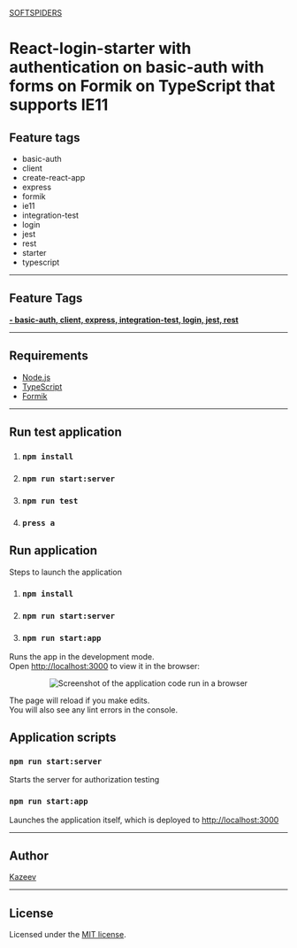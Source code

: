 [SOFTSPIDERS](https://github.com/softspiders/softspiders)

# React-login-starter with authentication on basic-auth with forms on Formik on TypeScript that supports IE11

## Feature tags
- basic-auth
- client
- create-react-app
- express
- formik
- ie11
- integration-test
- login
- jest
- rest
- starter
- typescript

---
## Feature Tags

[**- basic-auth, client, express, integration-test, login, jest, rest**](https://github.com/softspiders/formik-ts-starter)

---

## Requirements

- [Node.js](https://nodejs.org/en/download/package-manager/)
- [TypeScript](https://www.typescriptlang.org/)
- [Formik](https://github.com/jaredpalmer/formik/)

---


## Run test application 
1. ### `npm install`
2. ### `npm run start:server`
3. ### `npm run test`
4. ### `press a `

## Run application 
Steps to launch the application
1. ### `npm install`
2. ### `npm run start:server`
3. ### `npm run start:app`

Runs the app in the development mode.<br />
Open [http://localhost:3000](http://localhost:3000) to view it in the browser:

<p align="center">
   <div">
   <img alt="Screenshot of the application code run in a browser" src="images/Example.png" />
   </div>
</p>

The page will reload if you make edits.<br />
You will also see any lint errors in the console.

##  Application scripts

### `npm run start:server`
Starts the server for authorization testing

### `npm run start:app`
Launches the application itself, which is deployed to [http://localhost:3000](http://localhost:3000)

---
## Author
[Kazeev](https://github.com/Kazeev)

---
## License
Licensed under the [MIT license](./LICENSE).

